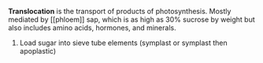 **Translocation** is the transport of products of photosynthesis. Mostly mediated by [[phloem]] sap, which is as high as 30% sucrose by weight but also includes amino acids, hormones, and minerals.

1. Load sugar into sieve tube elements (symplast or symplast then apoplastic)